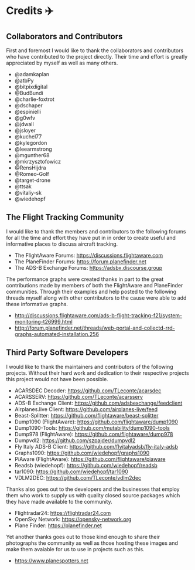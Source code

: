 # Credits :airplane:

## Collaborators and Contributors

First and foremost I would like to thank the collaborators and contributors who have contributed to
the project directly. Their time and effort is greatly appreciated by myself as well as many others.

* @adamkaplan
* @atbPy
* @bitpixdigital
* @BudBundi
* @charlie-foxtrot
* @dschaper
* @espinielli
* @g0wfv
* @jdwall
* @jsloyer
* @kuchel77
* @kylegordon
* @leearmstrong
* @mgunther68
* @mkrzysztofowicz
* @RensHijdra
* @Romeo-Golf
* @target-drone
* @ttsak
* @vitaliy-sk
* @wiedehopf

## The Flight Tracking Community

I would like to thank the members and contributors to the following forums for all the time and effort
they have put in in order to create useful and informative places to discuss aircraft tracking.

* The FlightAware Forums:     https://discussions.flightaware.com
* The PlaneFinder Forums:     https://forum.planefinder.net
* The ADS-B Exchange Forums:  https://adsbx.discourse.group

The performance graphs were created thanks in part to the great contributions made by members of both
the FlightAware and PlaneFinder communities. Through their examples and help posted to the following
threads myself along with other contributors to the cause were able to add these informative graphs.

* http://discussions.flightaware.com/ads-b-flight-tracking-f21/system-monitoring-t26999.html
* http://forum.planefinder.net/threads/web-portal-and-collectd-rrd-graphs-automated-installation.256

## Third Party Software Developers

I would like to thank the maintainers and contributors of the following projects. Without their
hard work and dedication to their respective projects this project would not have been possible.

* ACARSDEC Decoder:        https://github.com/TLeconte/acarsdec
* ACARSSERV:               https://github.com/TLeconte/acarsserv
* ADS-B Exchange Client:   https://github.com/adsbexchange/feedclient
* Airplanes.live Client:   https://github.com/airplanes-live/feed
* Beast-Splitter:          https://github.com/flightaware/beast-splitter
* Dump1090 (FlightAware):  https://github.com/flightaware/dump1090
* Dump1090-Tools:          https://github.com/mutability/dump1090-tools
* Dump978 (FlightAware):   https://github.com/flightaware/dump978
* Dumpvdl2:                https://github.com/szpajder/dumpvdl2
* Fly Italy ADS-B Client:  https://github.com/flyitalyadsb/fly-italy-adsb
* Graphs1090:              https://github.com/wiedehopf/graphs1090
* PiAware (FlightAware):   https://github.com/flightaware/piaware
* Readsb (wiedehopf):      https://github.com/wiedehopf/readsb
* tar1090:                 https://github.com/wiedehopf/tar1090
* VDLM2DEC:                https://github.com/TLeconte/vdlm2dec

Thanks also goes out to the developers and the businesses that employ them who work to supply us
with quality closed source packages which they have made available to the community.

* Flightradar24:    https://flightradar24.com
* OpenSky Network:  https://opensky-network.org
* Plane Finder:     https://planefinder.net

Yet another thanks goes out to those kind enough to share their  photographs the community as well as
those hosting these images and make them avaiable for us to use in projects such as this.

* https://www.planespotters.net
